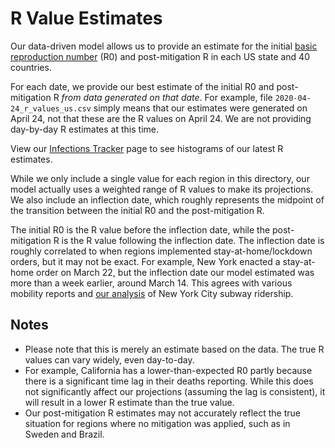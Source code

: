 # R Value Estimates

Our data-driven model allows us to provide an estimate for the initial [basic reproduction number](https://en.wikipedia.org/wiki/Basic_reproduction_number) (R0) and post-mitigation R in each US state and 40 countries.

For each date, we provide our best estimate of the initial R0 and post-mitigation R *from data generated on that date*. For example, file `2020-04-24_r_values_us.csv` simply means that our estimates were generated on April 24, not that these are the R values on April 24. We are not providing day-by-day R estimates at this time.

View our [Infections Tracker](https://covid19-projections.com/infections-tracker/) page to see histograms of our latest R estimates.

While we only include a single value for each region in this directory, our model actually uses a weighted range of R values to make its projections. We also include an inflection date, which roughly represents the midpoint of the transition between the initial R0 and the post-mitigation R.

The initial R0 is the R value before the inflection date, while the post-mitigation R is the R value following the inflection date. The inflection date is roughly correlated to when regions implemented stay-at-home/lockdown orders, but it may not be exact. For example, New York enacted a stay-at-home order on March 22, but the inflection date our model estimated was more than a week earlier, around March 14. This agrees with various mobility reports and [our analysis](https://twitter.com/youyanggu/status/1248844841733128192) of New York City subway ridership.

## Notes

* Please note that this is merely an estimate based on the data. The true R values can vary widely, even day-to-day.
* For example, California has a lower-than-expected R0 partly because there is a significant time lag in their deaths reporting. While this does not significantly affect our projections (assuming the lag is consistent), it will result in a lower R estimate than the true value.
* Our post-mitigation R estimates may not accurately reflect the true situation for regions where no mitigation was applied, such as in Sweden and Brazil.
